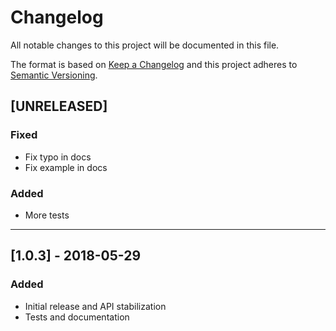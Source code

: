 # Changelog
All notable changes to this project will be documented in this file.

The format is based on [Keep a Changelog](http://keepachangelog.com/en/1.0.0/)
and this project adheres to [Semantic Versioning](http://semver.org/spec/v2.0.0.html).

## [UNRELEASED]
### Fixed
 - Fix typo in docs
 - Fix example in docs
### Added
 - More tests

---

## [1.0.3] - 2018-05-29
### Added
 - Initial release and API stabilization
 - Tests and documentation


